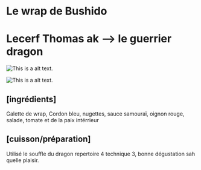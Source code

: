 # Le wrap de Bushido

# Lecerf Thomas ak --> le guerrier dragon

![This is a alt text.](https://br.web.img2.acsta.net/r_1920_1080/pictures/16/02/29/17/59/416494.jpg)

![This is a alt text.](https://forever-yours.eu/wp-content/uploads/2016/05/wrap-big.jpg)

## [ingrédients]

Galette de wrap,
Cordon bleu,
nugettes,
sauce samouraï,
oignon rouge,
salade,
tomate
et de la paix intérrieur

## [cuisson/préparation]

Utilisé le souffle du dragon repertoire 4 technique 3,
bonne dégustation sah quelle plaisir.